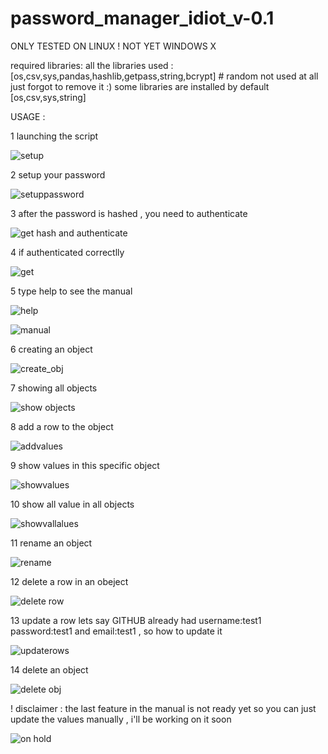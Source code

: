 # password_manager_idiot_v-0.1
ONLY TESTED ON LINUX !
NOT YET WINDOWS X

required libraries:
 all the libraries used :[os,csv,sys,pandas,hashlib,getpass,string,bcrypt]  # random not used at all just forgot to remove it :)
 some libraries are installed by default [os,csv,sys,string] 
 

USAGE :

1 launching the script

![setup](https://github.com/AMINEXD33/password_manager_idiot_v-0.1/assets/89471262/3f0a06e7-dcaf-4244-a737-4bdb5561ccef)

2 setup your password 

![setuppassword](https://github.com/AMINEXD33/password_manager_idiot_v-0.1/assets/89471262/b6a7487d-d2d6-4c4b-ac34-dcbb76fd873e)

3 after the password is hashed , you need to authenticate 

![get hash and authenticate](https://github.com/AMINEXD33/password_manager_idiot_v-0.1/assets/89471262/650ee2e3-4a60-4212-8969-7b6dafd9c817)

4 if authenticated correctlly 

![get](https://github.com/AMINEXD33/password_manager_idiot_v-0.1/assets/89471262/a44711ae-ab10-4caf-bcf2-3dbae44d9d28)

5 type help to see the manual 

![help](https://github.com/AMINEXD33/password_manager_idiot_v-0.1/assets/89471262/e0f1a091-f0fb-4705-ad89-c77e800375f5)


![manual](https://github.com/AMINEXD33/password_manager_idiot_v-0.1/assets/89471262/11bc1100-d560-41ea-beac-966b0b758458)

6 creating an object 

![create_obj](https://github.com/AMINEXD33/password_manager_idiot_v-0.1/assets/89471262/8bde7465-8365-4588-b7e3-66ddd5566bad)

7 showing all objects 

![show objects](https://github.com/AMINEXD33/password_manager_idiot_v-0.1/assets/89471262/d1cc54c1-d4ad-48d4-b447-00f62264583f)

8 add a row to the object 

![addvalues](https://github.com/AMINEXD33/password_manager_idiot_v-0.1/assets/89471262/cc0b6030-7f65-45b0-abcc-a8e152fbbd0c)

9 show values in this specific object 

![showvalues](https://github.com/AMINEXD33/password_manager_idiot_v-0.1/assets/89471262/a88d3502-bab2-4932-97d8-333bb04236b0)

10 show all value in all objects

![showvallalues](https://github.com/AMINEXD33/password_manager_idiot_v-0.1/assets/89471262/1a99688a-5b7c-4b43-93cd-8c5751ac79fd)

11 rename an object 

![rename](https://github.com/AMINEXD33/password_manager_idiot_v-0.1/assets/89471262/e3114cbd-4663-45a4-b6f5-ee1311fc9da7)

12 delete a row in an obeject 

![delete row](https://github.com/AMINEXD33/password_manager_idiot_v-0.1/assets/89471262/ae8382dc-06a6-47a2-aacd-f96ba6691e4c)

13 update a row 
  lets say GITHUB already had username:test1 password:test1 and email:test1 , so how to update it 
  
  ![updaterows](https://github.com/AMINEXD33/password_manager_idiot_v-0.1/assets/89471262/120a5585-cffd-433d-afe8-a9240e4c6142)

14 delete an object 

![delete obj](https://github.com/AMINEXD33/password_manager_idiot_v-0.1/assets/89471262/1a8a1840-c90e-411a-950e-d2868f4c5743)




! disclaimer : the last feature in the manual is not ready yet so you can just update the values manually , i'll be working on it soon

![on hold](https://github.com/AMINEXD33/password_manager_idiot_v-0.1/assets/89471262/06e5d6da-1f2f-4d43-9e69-849d9c87efd7)

